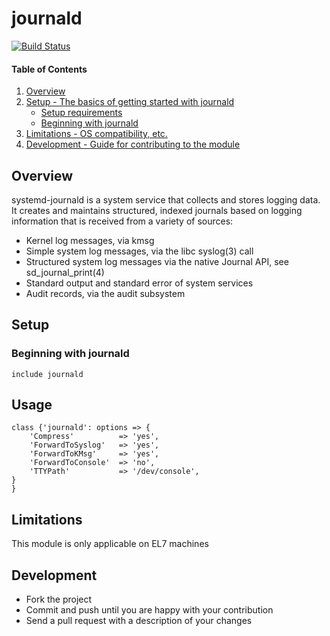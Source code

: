 # journald
[![Build Status](https://travis-ci.org/cristifalcas/puppet-journald.png?branch=master)](https://travis-ci.org/cristifalcas/puppet-journald)

#### Table of Contents

1. [Overview](#overview)
2. [Setup - The basics of getting started with journald](#setup)
    * [Setup requirements](#setup-requirements)
    * [Beginning with journald](#beginning-with-journald)
3. [Limitations - OS compatibility, etc.](#limitations)
4. [Development - Guide for contributing to the module](#development)

## Overview

systemd-journald is a system service that collects and stores logging data.
It creates and maintains structured, indexed journals based on logging information
that is received from a variety of sources:

* Kernel log messages, via kmsg
* Simple system log messages, via the libc syslog(3) call
* Structured system log messages via the native Journal API, see sd_journal_print(4)
* Standard output and standard error of system services
* Audit records, via the audit subsystem

## Setup

### Beginning with journald

```
include journald
```

## Usage

```
class {'journald': options => {
    'Compress'          => 'yes',
	'ForwardToSyslog'   => 'yes',
	'ForwardToKMsg'     => 'yes',
	'ForwardToConsole'  => 'no',
	'TTYPath'           => '/dev/console',
}
}
```

## Limitations

This module is only applicable on EL7 machines

## Development

* Fork the project
* Commit and push until you are happy with your contribution
* Send a pull request with a description of your changes
